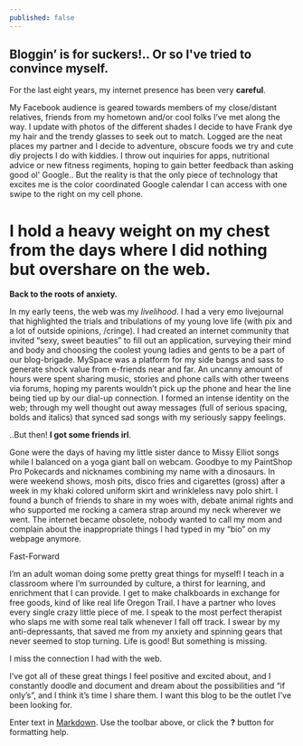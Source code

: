 ```yaml
---
published: false
---
```

## Bloggin’ is for suckers!.. Or so I've tried to convince myself. ##

For the last eight years, my internet presence has been very **careful**. 

My Facebook audience is geared towards members of my close/distant relatives, friends from my hometown and/or cool folks I’ve met along the way. I update with photos of the different shades I decide to have Frank dye my hair and the trendy glasses to seek out to match. Logged are the neat places my partner and I decide to adventure, obscure foods we try and cute diy projects I do with kiddies. I throw out inquiries for apps, nutritional advice or new fitness regiments, hoping to gain better feedback than asking good ol' Google.. But the reality is that the only piece of technology that excites me is the color coordinated Google calendar I can access with one swipe to the right on my cell phone.

# I hold a heavy weight on my chest from the days where I did nothing but overshare on the web. #

**Back to the roots of anxiety.**

In my early teens, the web was my _livelihood_. I had a very emo livejournal that highlighted the trials and tribulations of my young love life (with pix and a lot of outside opinions, /cringe). I had created an internet community that invited “sexy, sweet beauties” to fill out an application, surveying their mind and body and choosing the coolest young ladies and gents to be a part of our blog-brigade. MySpace was a platform for my side bangs and sass to generate shock value from e-friends near and far. An uncanny amount of hours were spent sharing music, stories and phone calls with other tweens via forums, hoping my parents wouldn’t pick up the phone and hear the line being tied up by our dial-up connection. I formed an intense identity on the web; through my well thought out away messages (full of serious spacing, bolds and italics) that synced sad songs with my seriously sappy feelings. 

..But then! **I got some friends irl**.

Gone were the days of having my little sister dance to Missy Elliot songs while I balanced on a yoga giant ball on webcam. Goodbye to my PaintShop Pro Pokecards and nicknames combining my name with a dinosaurs. In were weekend shows, mosh pits, disco fries and cigarettes (gross) after a week in my khaki colored uniform skirt and wrinkleless navy polo shirt. I found a bunch of friends to share in my woes with, debate animal rights and who supported me rocking a camera strap around my neck wherever we went. The internet became obsolete, nobody wanted to call my mom and complain about the inappropriate things I had typed in my “bio” on my webpage anymore. 

Fast-Forward

I’m an adult woman doing some pretty great things for myself! I teach in a classroom where I’m surrounded by culture, a thirst for learning, and enrichment that I can provide. I get to make chalkboards in exchange for free goods, kind of like real life Oregon Trail. I have a partner who loves every single crazy little piece of me. I speak to the most perfect therapist who slaps me with some real talk whenever I fall off track. I swear by my anti-depressants, that saved me from my anxiety and spinning gears that never seemed to stop turning. Life is good! But something is missing.

I miss the connection I had with the web.

I’ve got all of these great things I feel positive and excited about, and I constantly doodle and document and dream about the possibilities and “if only’s”, and I think it’s time I share them. I want this blog to be the outlet I’ve been looking for. 

Enter text in [Markdown](http://daringfireball.net/projects/markdown/). Use the toolbar above, or click the **?** button for formatting help.
